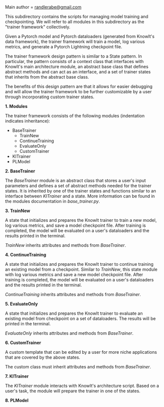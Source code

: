 Main author = randlerabe@gmail.com 

This subdirectory contains the scripts for managing model training and checkpointing. We will refer to all modules in this subdirectory as the "trainer framework" collectively.

Given a Pytorch model and Pytorch dataloaders (generated from KnowIt's data framework), the trainer framework will train a model, log various metrics, and generate a Pytorch Lightning checkpoint file.

The trainer framework design pattern is similar to a State pattern. In particular, the pattern consists of a context class that interfaces with KnowIt's main architecture module, an abstract base class that defines abstract methods and can act as an interface, and a set of trainer states that inherits from the abstract base class.

The benefits of this design pattern are that it allows for easier debugging and will allow the trainer framework to be further customizable by a user through incorporating custom trainer states.

**1. Modules**

The trainer framework consists of the following modules (indentation indicates inheritance):
- BaseTrainer
    - TrainNew
    - ContinueTraining
    - EvaluateOnly
    - CustomTrainer
- KITrainer
- PLModel

**2. BaseTrainer**

The _BaseTrainer_ module is an abstract class that stores a user's input parameters and defines a set of abstract methods needed for the trainer states. It is inherited by one of the trainer states and functions similar to an interface between _KITrainer_ and a state. More information can be found in the modules documentation in _base_trainer.py_. 

**3. TrainNew**

A state that initializes and prepares the KnowIt trainer to train a new model, log various metrics, and save a model checkpoint file. After training is completed, the model will be evaluated on a user's dataloaders and the results printed in the terminal.

_TrainNew_ inherits attributes and methods from _BaseTrainer_.

**4. ContinueTraining**

A state that initializes and prepares the KnowIt trainer to continue training an existing model from a checkpoint. Similar to _TrainNew_, this state module with log various metrics and save a new model checkpoint file. After training is completed, the model will be evaluated on a user's dataloaders and the results printed in the terminal.

_ContinueTraining_ inherits attributes and methods from _BaseTrainer_.

**5. EvaluateOnly**

A state that initializes and prepares the KnowIt trainer to evaluate an existing model from checkpoint on a set of dataloaders. The results will be printed in the terminal.

_EvaluateOnly_ inherits attributes and methods from _BaseTrainer_.

**6. CustomTrainer**

A custom template that can be edited by a user for more niche applications that are covered by the above states.

The custom class must inherit attributes and methods from _BaseTrainer_.

**7. KITrainer**

The _KITrainer_ module interacts with KnowIt's architecture script. Based on a user's task, the module will prepare the trainer in one of the states.


**8. PLModel**




